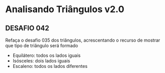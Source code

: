 # Analisando Triângulos v2.0

## DESAFIO 042
Refaça o desafio 035 dos triângulos, acrescentando o recurso de mostrar que tipo de triângulo será formado
- Equilátero: todos os lados iguais
- Isósceles: dois lados iguais
- Escaleno: todos os lados diferentes
